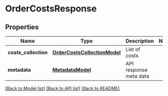 # OrderCostsResponse

## Properties
Name | Type | Description | Notes
------------ | ------------- | ------------- | -------------
**costs_collection** | [**OrderCostsCollectionModel**](OrderCostsCollectionModel.md) | List of costs | 
**metadata** | [**MetadataModel**](MetadataModel.md) | API response meta data | 

[[Back to Model list]](../README.md#documentation-for-models) [[Back to API list]](../README.md#documentation-for-api-endpoints) [[Back to README]](../README.md)


